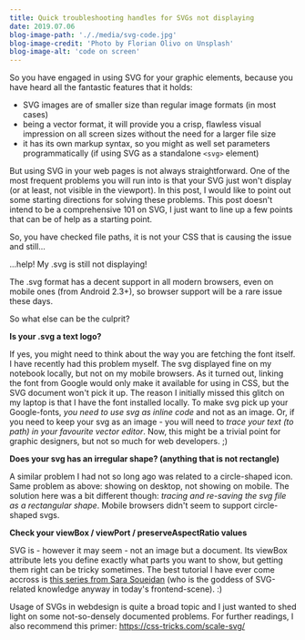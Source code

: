 ```yaml
---
title: Quick troubleshooting handles for SVGs not displaying
date: 2019.07.06
blog-image-path: '././media/svg-code.jpg'
blog-image-credit: 'Photo by Florian Olivo on Unsplash'
blog-image-alt: 'code on screen'
---
```


So you have engaged in using SVG for your graphic elements, because you have heard all the fantastic features that it holds:

  * SVG images are of smaller size than regular image formats (in most cases)
  * being a vector format, it will provide you a crisp, flawless visual impression on all screen sizes without the need for a larger file size
  * it has its own markup syntax, so you might as well set parameters programmatically (if using SVG as a standalone `<svg>` element)

But using SVG in your web pages is not always straightforward. One of the most frequent problems you will run into is that your SVG just won't display (or at least, not visible in the viewport). In this post, I would like to point out some starting directions for solving these problems. This post doesn't intend to be a comprehensive 101 on SVG, I just want to line up a few points that can be of help as a starting point.

So, you have checked file paths, it is not your CSS that is causing the issue and still...

...help! My .svg is still not displaying!

The .svg format has a decent support in all modern browsers, even on mobile ones (from Android 2.3+), so browser support will be a rare issue these days.

So what else can be the culprit?

__Is your .svg a text logo?__

If yes, you might need to think about the way you are fetching the font itself. I have recently had this problem myself. The svg displayed fine on my notebook locally, but not on my mobile browsers. As it turned out, linking the font from Google would only make it available for using in CSS, but the SVG document won't pick it up. The reason I initially missed this glitch on my laptop is that I have the font installed locally.
To make svg pick up your Google-fonts, _you need to use svg as inline code_ and not as an image.
Or, if you need to keep your svg as an image - you will need to _trace your text (to path) in your favourite vector editor_. Now, this might be a trivial point for graphic designers, but not so much for web developers. ;)

__Does your svg has an irregular shape? (anything that is not rectangle)__

A similar problem I had not so long ago was related to a circle-shaped icon. Same problem as above: showing on desktop, not showing on mobile.
The solution here was a bit different though: _tracing and re-saving the svg file as a rectangular shape_. Mobile browsers didn't seem to support circle-shaped svgs.

__Check your viewBox / viewPort / preserveAspectRatio values__

SVG is - however it may seem - not an image but a document. Its viewBox attribute lets you define exactly what parts you want to show, but getting them right can be tricky sometimes.
The best tutorial I have ever come accross is [this series from Sara Soueidan](https://www.sarasoueidan.com/blog/svg-coordinate-systems/) (who is the goddess of SVG-related knowledge anyway in today's frontend-scene). :)

Usage of SVGs in webdesign is quite a broad topic and I just wanted to shed light on some not-so-densely documented problems. For further readings, I also recommend this primer:
https://css-tricks.com/scale-svg/